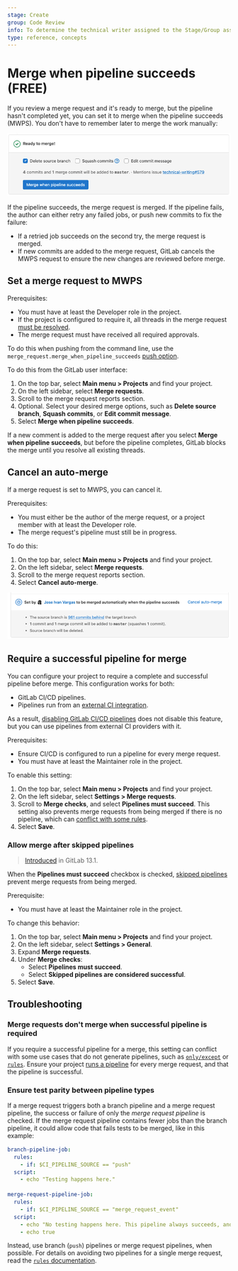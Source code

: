 ```yaml
---
stage: Create
group: Code Review
info: To determine the technical writer assigned to the Stage/Group associated with this page, see https://about.gitlab.com/handbook/engineering/ux/technical-writing/#assignments
type: reference, concepts
---
```


# Merge when pipeline succeeds **(FREE)**

If you review a merge request and it's ready to merge, but the pipeline hasn't
completed yet, you can set it to merge when the pipeline succeeds (MWPS). You don't
have to remember later to merge the work manually:

![Enable MWPS on a merge request](img/mwps_v15_4.png)

If the pipeline succeeds, the merge request is merged. If the pipeline fails, the
author can either retry any failed jobs, or push new commits to fix the failure:

- If a retried job succeeds on the second try, the merge request is merged.
- If new commits are added to the merge request, GitLab cancels the MWPS request
  to ensure the new changes are reviewed before merge.

## Set a merge request to MWPS

Prerequisites:

- You must have at least the Developer role in the project.
- If the project is configured to require it, all threads in the
  merge request [must be resolved](../../discussions/index.md#resolve-a-thread).
- The merge request must have received all required approvals.

To do this when pushing from the command line, use the `merge_request.merge_when_pipeline_succeeds`
[push option](../push_options.md).

To do this from the GitLab user interface:

1. On the top bar, select **Main menu > Projects** and find your project.
1. On the left sidebar, select **Merge requests**.
1. Scroll to the merge request reports section.
1. Optional. Select your desired merge options, such as **Delete source branch**,
   **Squash commits**, or **Edit commit message**.
1. Select **Merge when pipeline succeeds**.

If a new comment is added to the merge request after you select **Merge when pipeline succeeds**,
but before the pipeline completes, GitLab blocks the merge until you
resolve all existing threads.

## Cancel an auto-merge

If a merge request is set to MWPS, you can cancel it.

Prerequisites:

- You must either be the author of the merge request, or a project member with
  at least the Developer role.
- The merge request's pipeline must still be in progress.

To do this:

1. On the top bar, select **Main menu > Projects** and find your project.
1. On the left sidebar, select **Merge requests**.
1. Scroll to the merge request reports section.
1. Select **Cancel auto-merge**.

![Status](img/cancel-mwps_v15_4.png)

## Require a successful pipeline for merge

You can configure your project to require a complete and successful pipeline before
merge. This configuration works for both:

- GitLab CI/CD pipelines.
- Pipelines run from an [external CI integration](../integrations/index.md#available-integrations).

As a result, [disabling GitLab CI/CD pipelines](../../../ci/enable_or_disable_ci.md)
does not disable this feature, but you can use pipelines from external
CI providers with it.

Prerequisites:

- Ensure CI/CD is configured to run a pipeline for every merge request.
- You must have at least the Maintainer role in the project.

To enable this setting:

1. On the top bar, select **Main menu > Projects** and find your project.
1. On the left sidebar, select **Settings > Merge requests**.
1. Scroll to **Merge checks**, and select **Pipelines must succeed**.
   This setting also prevents merge requests from being merged if there is no pipeline,
   which can [conflict with some rules](#merge-requests-dont-merge-when-successful-pipeline-is-required).
1. Select **Save**.

### Allow merge after skipped pipelines

> [Introduced](https://gitlab.com/gitlab-org/gitlab/-/issues/211482) in GitLab 13.1.

When the **Pipelines must succeed** checkbox is checked,
[skipped pipelines](../../../ci/pipelines/index.md#skip-a-pipeline) prevent
merge requests from being merged.

Prerequisite:

- You must have at least the Maintainer role in the project.

To change this behavior:

1. On the top bar, select **Main menu > Projects** and find your project.
1. On the left sidebar, select **Settings > General**.
1. Expand **Merge requests**.
1. Under **Merge checks**:
   - Select **Pipelines must succeed**.
   - Select **Skipped pipelines are considered successful**.
1. Select **Save**.

## Troubleshooting

### Merge requests don't merge when successful pipeline is required

If you require a successful pipeline for a merge, this setting can conflict with some
use cases that do not generate pipelines, such as [`only/except`](../../../ci/yaml/index.md#only--except)
or [`rules`](../../../ci/yaml/index.md#rules). Ensure your project
[runs a pipeline](https://gitlab.com/gitlab-org/gitlab-foss/-/issues/54226) for
every merge request, and that the pipeline is successful.

### Ensure test parity between pipeline types

If a merge request triggers both a branch pipeline and a merge request pipeline,
the success or failure of only the *merge request pipeline* is checked.
If the merge request pipeline contains fewer jobs than the branch pipeline,
it could allow code that fails tests to be merged, like in this example:

```yaml
branch-pipeline-job:
  rules:
    - if: $CI_PIPELINE_SOURCE == "push"
  script:
    - echo "Testing happens here."

merge-request-pipeline-job:
  rules:
    - if: $CI_PIPELINE_SOURCE == "merge_request_event"
  script:
    - echo "No testing happens here. This pipeline always succeeds, and enables merge."
    - echo true
```

Instead, use branch (`push`) pipelines or merge request pipelines, when possible.
For details on avoiding two pipelines for a single merge request, read the
[`rules` documentation](../../../ci/jobs/job_control.md#avoid-duplicate-pipelines).
